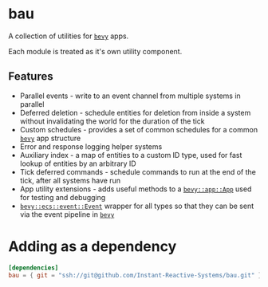 # bau
A collection of utilities for [`bevy`] apps.

Each module is treated as it's own utility component.

## Features
- Parallel events - write to an event channel from multiple systems in parallel
- Deferred deletion - schedule entities for deletion from inside a system without invalidating the world for the
  duration of the tick
- Custom schedules - provides a set of common schedules for a common [`bevy`] app structure
- Error and response logging helper systems
- Auxiliary index - a map of entities to a custom ID type, used for fast lookup of entities by an arbitrary ID
- Tick deferred commands - schedule commands to run at the end of the tick, after all systems have run
- App utility extensions - adds useful methods to a [`bevy::app::App`] used for testing and debugging
- [`bevy::ecs::event::Event`] wrapper for all types so that they can be sent via the event pipeline in [`bevy`]

[`bevy`]: https://bevyengine.org/
[`bevy::app::App`]: https://docs.rs/bevy/latest/bevy/app/struct.App.html
[`bevy::ecs::event::Event`]: https://docs.rs/bevy/latest/bevy/ecs/event/trait.Event.html

# Adding as a dependency

```toml
[dependencies]
bau = { git = "ssh://git@github.com/Instant-Reactive-Systems/bau.git" }
```
